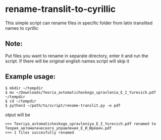 # rename-translit-to-cyrillic
This simple script can rename files in specific folder from latin translited names to cyrillic
## Note: 
Put files you want to rename in separate directory, enter it and run the script. If there will be original english names script will skip it
## Example usage:
```
$ mkdir ~/tempdir
$ mv ~/Downloads/Teoria_avtomaticheskogo_upravlenia_E_I_Yurevich.pdf ~/tempdir
$ cd ~/tempdir
$ python3 ~/path/to/script/rename-translit.py -e pdf
```
otput will be
```
>>> Teoriya_avtomaticheskogo_upravleniya_E_I_Yurevich.pdf renamed to Теория_автоматического_управления_Е_И_Юревич.pdf
>>> 1 files succesfully renamed
```

